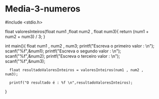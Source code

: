 # Media-3-numeros
#include <stdio.h>

float valoresInteiros(float num1 ,float num2 , float num3){
    return (num1 + num2 + num3) / 3;
}

int main(){
      float num1 , num2 , num3;
      printf("Escreva o primeiro valor : \n");
      scanf("%f",&num1);
      printf("Escreva o segundo valor : \n");
      scanf("%f",&num2);
      printf("Escreva o terceiro valor : \n");
      scanf("%f",&num3);
      
      float resultadoValoresInteiros = valoresInteiros(num1 , num2 , num3);
      
      printf("O resultado é : %f \n",resultadoValoresInteiros);
      
      
      
      
}

